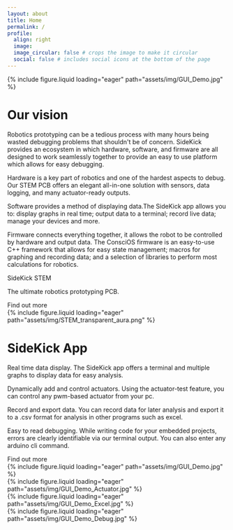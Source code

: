 ```yaml
---
layout: about
title: Home
permalink: /
profile:
  align: right
  image:
  image_circular: false # crops the image to make it circular
  social: false # includes social icons at the bottom of the page
---
```

<div class="row" id="about">
    <div class="col-sm mt-2 mt-md-0" id="v-centered-img">
        {%  include figure.liquid
            loading="eager"
            path="assets/img/GUI_Demo.jpg"
        %}
    </div>
    <div class="col-sm mt-2 mt-md-0" id="our-vision">
        <h1>Our vision</h1>
        <p>Robotics prototyping can be a tedious process with many hours being wasted debugging problems that shouldn't be of concern. <span class="keyphrase">SideKick provides an ecosystem in which hardware, software, and firmware are all designed to work seamlessly together </span>to provide an easy to use platform which allows for easy debugging.</p>
        <p><span class="keyword">Hardware </span>is a key part of robotics and one of the hardest aspects to debug. <span class="keyphrase">Our STEM PCB offers an elegant all-in-one solution</span> with sensors, data logging, and many actuator-ready outputs.</p>
        <p><span class="keyword">Software </span>provides a method of displaying data.<span class="keyphrase">The SideKick app allows you to: display graphs in real time</span>; output data to a terminal; <span class="keyphrase">record live data</span>; manage your devices <span class="keyphrase">and more.</span></p>
        <p><span class="keyword">Firmware </span>connects everything together, it allows the robot to be controlled by hardware and output data. <span class="keyphrase">The ConsciOS firmware is an easy-to-use C++ framework</span> that allows for easy state management; macros for graphing and recording data; and a selection of libraries to perform most calculations for robotics.</p>
    </div>
</div>
<div class="stem" id="STEM_info">
    <div class="row" id="stem-card">
        <div class="col-sm mt-2 mt-md-0 stem" id="stem-info">
            <div id="stem-info-2">
                <p class="key-name">SideKick STEM</p>
                <p class="key-description">The ultimate robotics prototyping PCB.</p>
                <a id="stem-button">Find out more</a>
            </div>
        </div>
        <div class="col-sm mt-2 mt-md-0 stem" id="v-centered-img">
            <div id="stem-img">
                {%  include figure.liquid
                    loading="eager"
                    path="assets/img/STEM_transparent_aura.png"
                %}
            </div>
        </div>
    </div>
</div>
<div class="gui" id="SideKick_info">
    <div class="row" id="gui-card">
        <div class="col-sm mt-2 mt-md-0" id="gui-info">
            <h1>SideKick App</h1>
            <div class="app-info">
                <p><span class="keyword">Real time data display. </span>The SideKick app offers a terminal and multiple graphs to display data for easy analysis.</p>
            </div>
            <div class="app-info">
                <p><span class="keyword">Dynamically add and control actuators. </span>Using the actuator-test feature, you can control any pwm-based actuator from your pc.</p>
            </div>
            <div class="app-info">
                <p><span class="keyword">Record and export data. </span>You can record data for later analysis and export it to a .csv format for analysis in other programs such as excel.</p>
            </div>
            <div class="app-info">
                <p><span class="keyword">Easy to read debugging. </span>While writing code for your embedded projects, errors are clearly identifiable via our terminal output. You can also enter any arduino cli command.</p>
            </div>
            <div id="gui-btn-margin">
                <a id="gui-button">Find out more</a>
            </div>
        </div>
        <div class="col-sm mt-2 mt-md-0" id="gui-img-centered">
            <div class="grid-2-2">
                <div class="gui-stock">
                    {%  include figure.liquid
                        loading="eager"
                        path="assets/img/GUI_Demo.jpg"
                    %}
                </div>
                <div class="gui-stock">
                    {%  include figure.liquid
                        loading="eager"
                        path="assets/img/GUI_Demo_Actuator.jpg"
                    %}
                </div>
                <div class="gui-stock">
                    {%  include figure.liquid
                        loading="eager"
                        path="assets/img/GUI_Demo_Excel.jpg"
                    %}
                </div>
                <div class="gui-stock">
                    {%  include figure.liquid
                        loading="eager"
                        path="assets/img/GUI_Demo_Debug.jpg"
                    %}
                </div>
            </div>
        </div>
    </div>
</div>